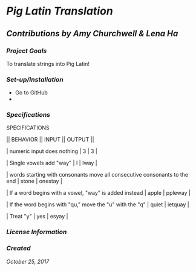 # _Pig Latin Translation_ #

## _Contributions by Amy Churchwell & Lena Ha_ ##

### _Project Goals_ ###
To translate strings into Pig Latin!

### _Set-up/Installation_ ###
* Go to GitHub
*

### _Specifications_ ###
SPECIFICATIONS

|| BEHAVIOR || INPUT || OUTPUT ||

| numeric input does nothing | 3 | 3 |

| Single vowels add "way" | I | Iway |

| words starting with consonants move all consecutive consonants to the end | stone | onestay |

| If a word begins with a vowel, "way" is added instead | apple | ppleway |

| If the word begins with "qu," move the "u" with the "q" | quiet | ietquay |

| Treat "y" | yes | esyay |


### _License Information_ ###

### _Created_ ###
_October 25, 2017_
